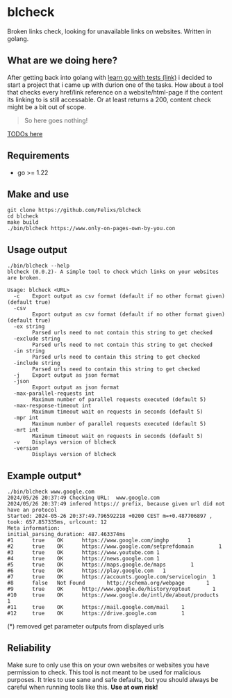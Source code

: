# blcheck
Broken links check, looking for unavailable links on websites. Written in golang.

## What are we doing here?
After getting back into golang with [learn go with tests (link)](https://quii.gitbook.io/learn-go-with-tests/) i decided to start a project that i came up with durion one of the tasks.
How about a tool that checks every href/link reference on a website/html-page if the content its linking to is still accessable. Or at least returns a 200, content check might be a bit out of scope. 

>So here goes nothing!

[TODOs here](TODO.md)

## Requirements
- go >= 1.22

## Make and use
```shell
git clone https://github.com/Felixs/blcheck
cd blcheck
make build
./bin/blcheck https://www.only-on-pages-own-by-you.con
```

## Usage output
```shell
./bin/blcheck --help
blcheck (0.0.2)- A simple tool to check which links on your websites are broken.

Usage: blcheck <URL>
  -c    Export output as csv format (default if no other format given) (default true)
  -csv
        Export output as csv format (default if no other format given) (default true)
  -ex string
        Parsed urls need to not contain this string to get checked
  -exclude string
        Parsed urls need to not contain this string to get checked
  -in string
        Parsed urls need to contain this string to get checked
  -include string
        Parsed urls need to contain this string to get checked
  -j    Export output as json format
  -json
        Export output as json format
  -max-parallel-requests int
        Maximum number of parallel requests executed (default 5)
  -max-response-timeout int
        Maximum timeout wait on requests in seconds (default 5)
  -mpr int
        Maximum number of parallel requests executed (default 5)
  -mrt int
        Maximum timeout wait on requests in seconds (default 5)
  -v    Displays version of blcheck
  -version
        Displays version of blcheck
```

## Example output*
```shell
./bin/blcheck www.google.com
2024/05/26 20:37:49 Checking URL:  www.google.com
2024/05/26 20:37:49 infered https:// prefix, because given url did not have an protocol
Started: 2024-05-26 20:37:49.796592218 +0200 CEST m=+0.487706897 , took: 657.857335ms, urlcount: 12
Meta information:
initial_parsing_duration: 487.463374ms
#1      true    OK      https://www.google.com/imghp      1
#2      true    OK      https://www.google.com/setprefdomain        1
#3      true    OK      https://www.youtube.com 1
#4      true    OK      https://news.google.com 1
#5      true    OK      https://maps.google.de/maps        1
#6      true    OK      https://play.google.com   1
#7      true    OK      https://accounts.google.com/servicelogin  1
#8      false   Not Found       http://schema.org/webpage       1
#9      true    OK      http://www.google.de/history/optout       1
#10     true    OK      https://www.google.de/intl/de/about/products     1
#11     true    OK      https://mail.google.com/mail    1
#12     true    OK      https://drive.google.com        1
```
(*) removed get parameter outputs from displayed urls

## Reliability
Make sure to only use this on your own websites or websites you have permission to check. This tool is not meant to be used for malicious purposes. It tries to use sane and safe defaults, but you should always be careful when running tools like this. **Use at own risk!**